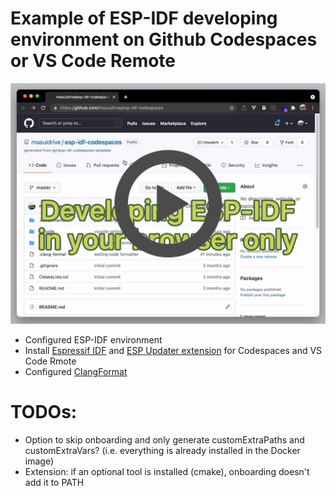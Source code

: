 # Example of ESP-IDF developing environment on Github Codespaces or VS Code Remote

<a href="https://youtu.be/md5ci_08o1E">
  <p align="center">
    <img src="./media/espidf-preview.jpg" alt="ESP-IDF developing environment on Github Codespaces" width="1024">
  </p>
</a>

- Configured ESP-IDF environment
- Install [Espressif IDF](https://marketplace.visualstudio.com/items?itemName=espressif.esp-idf-extension) and [ESP Updater extension](https://marketplace.visualstudio.com/items?itemName=masuidrive.vsc-esp-updater) for Codespaces and VS Code Rmote
- Configured [ClangFormat](https://clang.llvm.org/docs/ClangFormat.html)

# TODOs:

- Option to skip onboarding and only generate customExtraPaths and customExtraVars? (i.e. everything is already installed in the Docker image)
- Extension: if an optional tool is installed (cmake), onboarding doesn't add it to PATH
